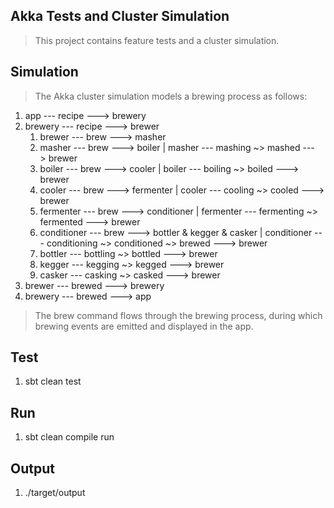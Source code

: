 Akka Tests and Cluster Simulation
---------------------------------
>This project contains feature tests and a cluster simulation.

Simulation
----------
>The Akka cluster simulation models a brewing process as follows:

1. app --- recipe ---> brewery
2. brewery --- recipe ---> brewer
    1. brewer --- brew ---> masher
    2. masher --- brew ---> boiler  | masher --- mashing ~> mashed ---> brewer
    3. boiler --- brew ---> cooler  | boiler --- boiling ~> boiled ---> brewer
    4. cooler --- brew ---> fermenter   | cooler --- cooling ~> cooled ---> brewer
    5. fermenter --- brew ---> conditioner  | fermenter --- fermenting ~> fermented ---> brewer
    6. conditioner --- brew ---> bottler & kegger & casker   | conditioner --- conditioning ~> conditioned ~> brewed ---> brewer
    7. bottler --- bottling ~> bottled ---> brewer
    8. kegger --- kegging ~> kegged ---> brewer
    9. casker --- casking ~> casked ---> brewer
3. brewer --- brewed ---> brewery
4. brewery --- brewed ---> app

>The brew command flows through the brewing process, during which brewing events are emitted and displayed in the app.

Test
----
1. sbt clean test

Run
---
1. sbt clean compile run

Output
------
1. ./target/output